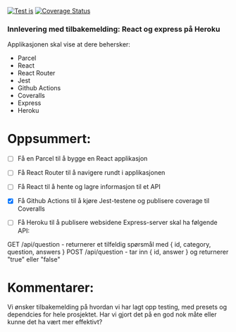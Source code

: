 [![Test is](https://github.com/kristiania-pg6301-2022/pg6301-innlevering-ssovesen/actions/workflows/test.yml/badge.svg)](https://github.com/kristiania-pg6301-2022/pg6301-innlevering-ssovesen/actions/workflows/test.yml)
[![Coverage Status](https://coveralls.io/repos/github/kristiania-pg6301-2022/pg6301-innlevering-ssovesen/badge.svg?branch=main)](https://coveralls.io/github/kristiania-pg6301-2022/pg6301-innlevering-ssovesen?branch=main)

### Innlevering med tilbakemelding: React og express på Heroku

Applikasjonen skal vise at dere behersker:

* Parcel
* React
* React Router
* Jest
* Github Actions
* Coveralls
* Express
* Heroku

# Oppsummert:

* [ ] Få en Parcel til å bygge en React applikasjon
* [ ] Få React Router til å navigere rundt i applikasjonen
* [ ] Få React til å hente og lagre informasjon til et API
* [x] Få Github Actions til å kjøre Jest-testene og publisere coverage til Coveralls

* [ ] Få Heroku til å publisere websidene
Express-server skal ha følgende API:

GET /api/question - returnerer et tilfeldig spørsmål med { id, category, question, answers }
POST /api/question - tar inn { id, answer } og returnerer "true" eller "false"

# Kommentarer: 

Vi ønsker tilbakemelding på hvordan vi har lagt opp testing, med presets og dependcies for hele prosjektet. Har vi gjort det på en god nok måte eller kunne det ha vært mer effektivt?

